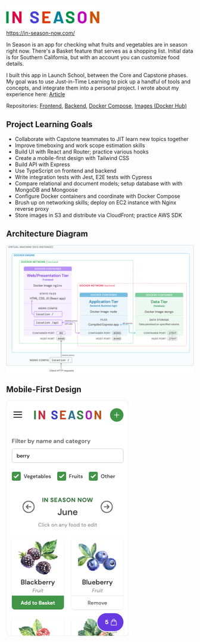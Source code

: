 ![In Season](public/logo_sm.png)

https://in-season-now.com/

In Season is an app for checking what fruits and vegetables are in season right now. There's a Basket feature that serves as a shopping list. Initial data is for Southern California, but with an account you can customize food details.

I built this app in Launch School, between the Core and Capstone phases. My goal was to use Just-in-Time Learning to pick up a handful of tools and concepts, and integrate them into a personal project. I wrote about my experience here: [Article](https://medium.com/@jasonherngwang/using-jit-learning-to-build-an-app-during-launch-schools-capstone-prep-2a67e2023454)

Repositories: [Frontend](https://github.com/jasonherngwang/in-season-frontend), [Backend](https://github.com/jasonherngwang/in-season-backend), [Docker Compose](https://github.com/jasonherngwang/in-season), [Images (Docker Hub)](https://hub.docker.com/repositories/jasonherngwang)

## Project Learning Goals

* Collaborate with Capstone teammates to JIT learn new topics together
* Improve timeboxing and work scope estimation skills
* Build UI with React and Router; practice various hooks
* Create a mobile-first design with Tailwind CSS
* Build API with Express
* Use TypeScript on frontend and backend
* Write integration tests with Jest, E2E tests with Cypress
* Compare relational and document models; setup database with with MongoDB and Mongoose
* Configure Docker containers and coordinate with Docker Compose
* Brush up on networking skills; deploy on EC2 instance with Nginx reverse proxy
* Store images in S3 and distribute via CloudFront; practice AWS SDK


## Architecture Diagram
![Architecture](public/in_season_architecture.png)

## Mobile-First Design
![Mobile](public/mobile_view.png)